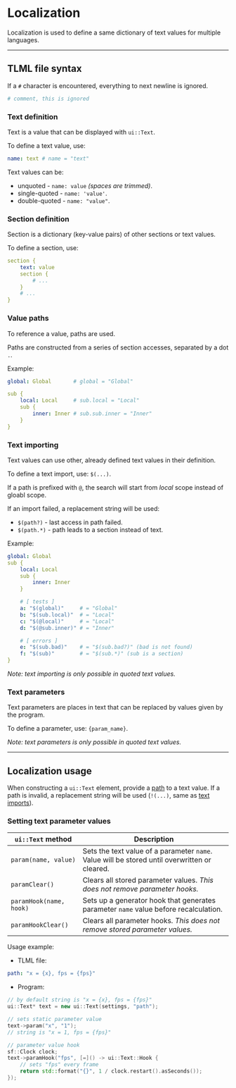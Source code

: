 # Localization

Localization is used to define a same dictionary of text values for multiple languages.

<hr>

## TLML file syntax

If a `#` character is encountered, everything to next newline is ignored.
```yaml
# comment, this is ignored
```

### Text definition

Text is a value that can be displayed with `ui::Text`.

To define a text value, use:
```yaml
name: text # name = "text"
```

Text values can be:
* unquoted - `name: value` *(spaces are trimmed)*.
* single-quoted - `name: 'value'`.
* double-quoted - `name: "value"`.

### Section definition

Section is a dictionary (key-value pairs) of other sections or text values.

To define a section, use:
```yaml
section {
	text: value
	section {
		# ...
	}
	# ...
}
```

### Value paths

To reference a value, paths are used.

Paths are constructed from a series of section accesses, separated by a dot `.`.

Example:
```yaml
global: Global       # global = "Global"

sub {
	local: Local     # sub.local = "Local"
	sub {
		inner: Inner # sub.sub.inner = "Inner"
	}
}
```

### Text importing

Text values can use other, already defined text values in their definition.

To define a text import, use: `$(...)`.

If a path is prefixed with `@`, the search will start from *local* scope instead of gloabl scope.

If an import failed, a replacement string will be used:
* `$(path?)` - last access in path failed.
* `$(path.*)` - path leads to a section instead of text.

Example:
```yaml
global: Global
sub {
	local: Local
	sub {
		inner: Inner
	}

	# [ tests ]
	a: "$(global)"     # = "Global"
	b: "$(sub.local)"  # = "Local"
	c: "$(@local)"     # = "Local"
	d: "$(@sub.inner)" # = "Inner"

	# [ errors ]
	e: "$(sub.bad)"    # = "$(sub.bad?)" (bad is not found)
	f: "$(sub)"        # = "$(sub.*)" (sub is a section)
}
```

*Note: text importing is only possible in quoted text values.*

### Text parameters

Text parameters are places in text that can be replaced by values given by the program.

To define a parameter, use: `{param_name}`.

*Note: text parameters is only possible in quoted text values.*

<hr>

## Localization usage

When constructing a `ui::Text` element, provide a [path](###value-paths) to a text value.
If a path is invalid, a replacement string will be used (`!(...)`, same as [text imports](###text-importing)).

### Setting text parameter values

| `ui::Text` method | Description |
|-|-|
| `param(name, value)` | Sets the text value of a parameter `name`. Value will be stored until overwritten or cleared. |
| `paramClear()` | Clears all stored parameter values. *This does not remove parameter hooks.* |
| `paramHook(name, hook)` | Sets up a generator hook that generates parameter `name` value before recalculation. |
| `paramHookClear()` | Clears all parameter hooks. *This does not remove stored parameter values.* |

Usage example:
* TLML file:
```yaml
path: "x = {x}, fps = {fps}"
```
* Program:
```cpp
// by default string is "x = {x}, fps = {fps}"
ui::Text* text = new ui::Text(settings, "path");

// sets static parameter value
text->param("x", "1");
// string is "x = 1, fps = {fps}"

// parameter value hook
sf::Clock clock;
text->paramHook("fps", [=]() -> ui::Text::Hook {
	// sets "fps" every frame
	return std::format("{}", 1 / clock.restart().asSeconds());
});
```